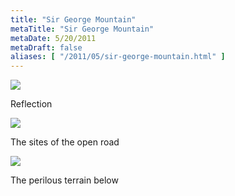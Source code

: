 ```yaml
---
title: "Sir George Mountain"
metaTitle: "Sir George Mountain"
metaDate: 5/20/2011
metaDraft: false
aliases: [ "/2011/05/sir-george-mountain.html" ]
---
```


[![](http://3.bp.blogspot.com/-lWuuiM19ifg/TdZlrN0HrLI/AAAAAAAAC4U/lDOVw98d92Q/s320/1000000632.JPG)](http://3.bp.blogspot.com/-lWuuiM19ifg/TdZlrN0HrLI/AAAAAAAAC4U/lDOVw98d92Q/s1600/1000000632.JPG)

Reflection

[![](http://1.bp.blogspot.com/-VUAeKk6Zu-g/TdZlmCM4JBI/AAAAAAAAC4A/j6mrIkRnMo0/s320/1000000631.JPG)](http://1.bp.blogspot.com/-VUAeKk6Zu-g/TdZlmCM4JBI/AAAAAAAAC4A/j6mrIkRnMo0/s1600/1000000631.JPG)

The sites of the open road

  
  

[![](http://1.bp.blogspot.com/-2Ne9OKFwSTw/TdZlaLr2mcI/AAAAAAAAC3k/hlzbEsqCrog/s320/1000000629.JPG)](http://1.bp.blogspot.com/-2Ne9OKFwSTw/TdZlaLr2mcI/AAAAAAAAC3k/hlzbEsqCrog/s1600/1000000629.JPG)

The perilous terrain below